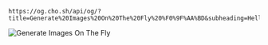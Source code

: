```
https://og.cho.sh/api/og/?title=Generate%20Images%20On%20The%20Fly%20%F0%9F%AA%BD&subheading=Hello%2C%20World!
```

![Generate Images On The Fly](https://og.cho.sh/api/og/?title=Generate%20Images%20On%20The%20Fly%20%F0%9F%AA%BD&subheading=Hello%2C%20World!)
